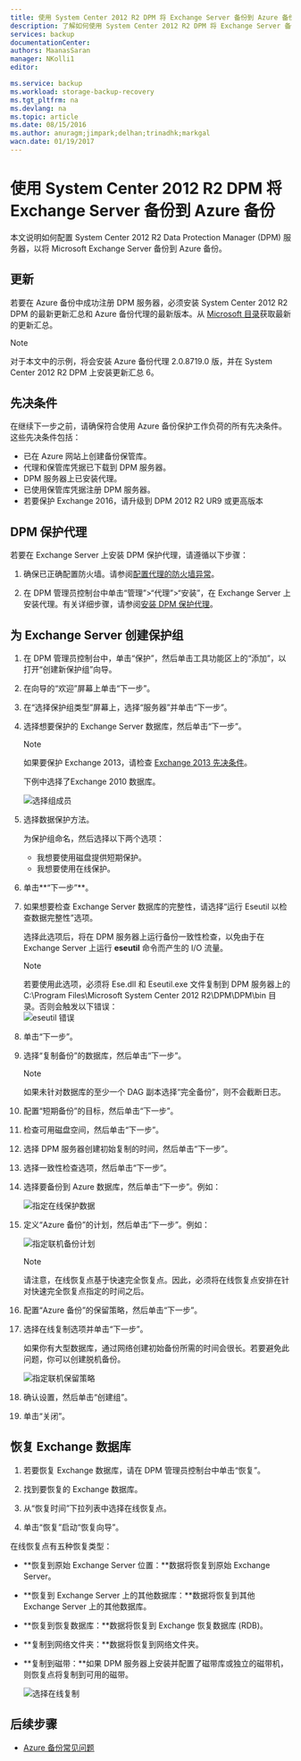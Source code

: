 ```yaml
---
title: 使用 System Center 2012 R2 DPM 将 Exchange Server 备份到 Azure 备份 | Azure
description: 了解如何使用 System Center 2012 R2 DPM 将 Exchange Server 备份到 Azure 备份
services: backup
documentationCenter: 
authors: MaanasSaran
manager: NKolli1
editor: 

ms.service: backup
ms.workload: storage-backup-recovery
ms.tgt_pltfrm: na
ms.devlang: na
ms.topic: article
ms.date: 08/15/2016
ms.author: anuragm;jimpark;delhan;trinadhk;markgal
wacn.date: 01/19/2017
---
```


# 使用 System Center 2012 R2 DPM 将 Exchange Server 备份到 Azure 备份
本文说明如何配置 System Center 2012 R2 Data Protection Manager (DPM) 服务器，以将 Microsoft Exchange Server 备份到 Azure 备份。

## 更新
若要在 Azure 备份中成功注册 DPM 服务器，必须安装 System Center 2012 R2 DPM 的最新更新汇总和 Azure 备份代理的最新版本。从 [Microsoft 目录](http://catalog.update.microsoft.com/v7/site/Search.aspx?q=System%20Center%202012%20R2%20Data%20protection%20manager)获取最新的更新汇总。

>[!NOTE]
> 对于本文中的示例，将会安装 Azure 备份代理 2.0.8719.0 版，并在 System Center 2012 R2 DPM 上安装更新汇总 6。

## 先决条件
在继续下一步之前，请确保符合使用 Azure 备份保护工作负荷的所有先决条件。这些先决条件包括：

- 已在 Azure 网站上创建备份保管库。
- 代理和保管库凭据已下载到 DPM 服务器。
- DPM 服务器上已安装代理。
- 已使用保管库凭据注册 DPM 服务器。
- 若要保护 Exchange 2016，请升级到 DPM 2012 R2 UR9 或更高版本

## DPM 保护代理  
若要在 Exchange Server 上安装 DPM 保护代理，请遵循以下步骤：

1. 确保已正确配置防火墙。请参阅[配置代理的防火墙异常](https://technet.microsoft.com/zh-cn/library/Hh758204.aspx)。

2. 在 DPM 管理员控制台中单击“管理”>“代理”>“安装”，在 Exchange Server 上安装代理。有关详细步骤，请参阅[安装 DPM 保护代理](https://technet.microsoft.com/zh-cn/library/hh758186.aspx?f=255&MSPPError=-2147217396)。

## 为 Exchange Server 创建保护组

1. 在 DPM 管理员控制台中，单击“保护”，然后单击工具功能区上的“添加”，以打开“创建新保护组”向导。

2. 在向导的“欢迎”屏幕上单击“下一步”。

3. 在“选择保护组类型”屏幕上，选择“服务器”并单击“下一步”。

4. 选择想要保护的 Exchange Server 数据库，然后单击“下一步”。

    >[!NOTE]
    > 如果要保护 Exchange 2013，请检查 [Exchange 2013 先决条件](https://technet.microsoft.com/zh-cn/library/dn751029.aspx)。

    下例中选择了Exchange 2010 数据库。

    ![选择组成员](./media/backup-azure-backup-exchange-server/select-group-members.png)

5. 选择数据保护方法。

    为保护组命名，然后选择以下两个选项：

    - 我想要使用磁盘提供短期保护。
    - 我想要使用在线保护。

6. 单击**“下一步”**。

7. 如果想要检查 Exchange Server 数据库的完整性，请选择“运行 Eseutil 以检查数据完整性”选项。

    选择此选项后，将在 DPM 服务器上运行备份一致性检查，以免由于在 Exchange Server 上运行 **eseutil** 命令而产生的 I/O 流量。

    >[!NOTE]
    > 若要使用此选项，必须将 Ese.dll 和 Eseutil.exe 文件复制到 DPM 服务器上的 C:\Program Files\Microsoft System Center 2012 R2\DPM\DPM\bin 目录。否则会触发以下错误：  
    ![eseutil 错误](./media/backup-azure-backup-exchange-server/eseutil-error.png)

8. 单击“下一步”。

9. 选择“复制备份”的数据库，然后单击“下一步”。

    >[!NOTE]
    > 如果未针对数据库的至少一个 DAG 副本选择“完全备份”，则不会截断日志。

10. 配置“短期备份”的目标，然后单击“下一步”。

11. 检查可用磁盘空间，然后单击“下一步”。

12. 选择 DPM 服务器创建初始复制的时间，然后单击“下一步”。

13. 选择一致性检查选项，然后单击“下一步”。

14. 选择要备份到 Azure 数据库，然后单击“下一步”。例如：

    ![指定在线保护数据](./media/backup-azure-backup-exchange-server/specify-online-protection-data.png)

15. 定义“Azure 备份”的计划，然后单击“下一步”。例如：

    ![指定联机备份计划](./media/backup-azure-backup-exchange-server/specify-online-backup-schedule.png)

    >[!NOTE]
    > 请注意，在线恢复点基于快速完全恢复点。因此，必须将在线恢复点安排在针对快速完全恢复点指定的时间之后。

16. 配置“Azure 备份”的保留策略，然后单击“下一步”。

17. 选择在线复制选项并单击“下一步”。

    如果你有大型数据库，通过网络创建初始备份所需的时间会很长。若要避免此问题，你可以创建脱机备份。

    ![指定联机保留策略](./media/backup-azure-backup-exchange-server/specify-online-retention-policy.png)

18. 确认设置，然后单击“创建组”。

19. 单击“关闭”。

## 恢复 Exchange 数据库

1. 若要恢复 Exchange 数据库，请在 DPM 管理员控制台中单击“恢复”。

2. 找到要恢复的 Exchange 数据库。

3. 从“恢复时间”下拉列表中选择在线恢复点。

4. 单击“恢复”启动“恢复向导”。

在线恢复点有五种恢复类型：

- **恢复到原始 Exchange Server 位置：**数据将恢复到原始 Exchange Server。
- **恢复到 Exchange Server 上的其他数据库：**数据将恢复到其他 Exchange Server 上的其他数据库。
- **恢复到恢复数据库：**数据将恢复到 Exchange 恢复数据库 (RDB)。
- **复制到网络文件夹：**数据将恢复到网络文件夹。
- **复制到磁带：**如果 DPM 服务器上安装并配置了磁带库或独立的磁带机，则恢复点将复制到可用的磁带。

    ![选择在线复制](./media/backup-azure-backup-exchange-server/choose-online-replication.png)

## 后续步骤

- [Azure 备份常见问题](./backup-azure-backup-faq.md)

<!---HONumber=Mooncake_1017_2016-->
